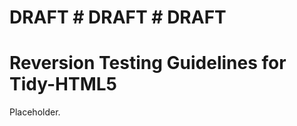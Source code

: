 # DRAFT # DRAFT # DRAFT

Reversion Testing Guidelines for Tidy-HTML5
===========================================

Placeholder.
